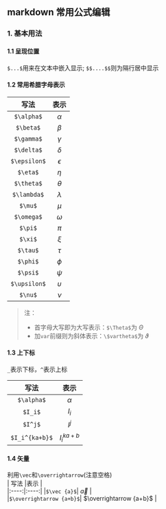 ## markdown 常用公式编辑
### 1. 基本用法
#### 1.1 呈现位置
`$...$`用来在文本中嵌入显示; `$$....$$`则为隔行居中显示

#### 1.2 常用希腊字母表示
|  写法    |表示      |  
|:----:|:----:|
| `$\alpha$`| $\alpha$ |
| `$\beta$`| $\beta$|
|`$\gamma$`| $\gamma$|	 
|`$\delta$`| $\delta$|
|`$\epsilon$`|$\epsilon$|
|`$\eta$`|$\eta$|
|`$\theta$`|$\theta$|
|`$\lambda$`|$\lambda$|
|`$\mu$`|$\mu$| 
|`$\omega$`|$\omega$|
|`$\pi$`|$\pi$	 |
|`$\xi$`|$\xi$	 |
|`$\tau$`|$\tau$	 |
|`$\phi$`|$\phi$	 |
|`$\psi$`|$\psi$	 |
|`$\upsilon$`|$\upsilon$|
|`$\nu$`|$\nu$	 |

> 注：  
> - 首字母大写即为大写表示：`$\Theta$`为 $\Theta$
> - 加`var`前缀则为斜体表示：`\$vartheta$`为 $\vartheta$

#### 1.3 上下标    
`_`表示下标，`^`表示上标  
        
|  写法    |表示      |  
|:----:|:----:|
|`$\alpha$`| $\alpha$ |
|`$I_i$`|$I_i$|
|`$I^j$`|$I^j$|
|`$I_i^{ka+b}$`|$I_i^{ka+b}$|

#### 1.4 矢量
利用`\vec`和`\overrightarrow`(注意空格)     
|  写法    |表示      |  
|:----:|:----:|
|`$\vec {a}$`| $\vec {a}$ |   
|`$\overrightarrow {a+b}$`|  $\overrightarrow {a+b}$ |

